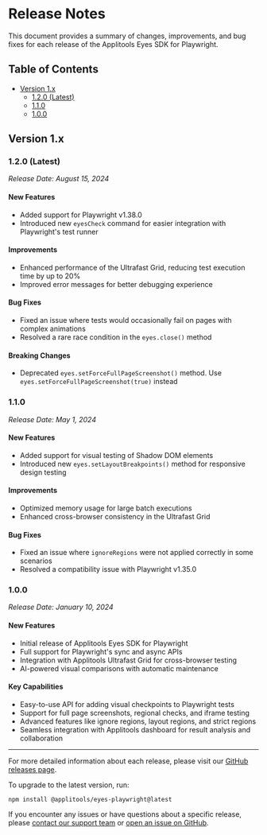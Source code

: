 # Release Notes

This document provides a summary of changes, improvements, and bug fixes for each release of the Applitools Eyes SDK for Playwright.

## Table of Contents

- [Version 1.x](#version-1x)
  - [1.2.0 (Latest)](#120-latest)
  - [1.1.0](#110)
  - [1.0.0](#100)

## Version 1.x

### 1.2.0 (Latest)

_Release Date: August 15, 2024_

#### New Features

- Added support for Playwright v1.38.0
- Introduced new `eyesCheck` command for easier integration with Playwright's test runner

#### Improvements

- Enhanced performance of the Ultrafast Grid, reducing test execution time by up to 20%
- Improved error messages for better debugging experience

#### Bug Fixes

- Fixed an issue where tests would occasionally fail on pages with complex animations
- Resolved a rare race condition in the `eyes.close()` method

#### Breaking Changes

- Deprecated `eyes.setForceFullPageScreenshot()` method. Use `eyes.setForceFullPageScreenshot(true)` instead

### 1.1.0

_Release Date: May 1, 2024_

#### New Features

- Added support for visual testing of Shadow DOM elements
- Introduced new `eyes.setLayoutBreakpoints()` method for responsive design testing

#### Improvements

- Optimized memory usage for large batch executions
- Enhanced cross-browser consistency in the Ultrafast Grid

#### Bug Fixes

- Fixed an issue where `ignoreRegions` were not applied correctly in some scenarios
- Resolved a compatibility issue with Playwright v1.35.0

### 1.0.0

_Release Date: January 10, 2024_

#### New Features

- Initial release of Applitools Eyes SDK for Playwright
- Full support for Playwright's sync and async APIs
- Integration with Applitools Ultrafast Grid for cross-browser testing
- AI-powered visual comparisons with automatic maintenance

#### Key Capabilities

- Easy-to-use API for adding visual checkpoints to Playwright tests
- Support for full page screenshots, regional checks, and iframe testing
- Advanced features like ignore regions, layout regions, and strict regions
- Seamless integration with Applitools dashboard for result analysis and collaboration

---

For more detailed information about each release, please visit our [GitHub releases page](https://github.com/applitools/eyes-playwright/releases).

To upgrade to the latest version, run:

```
npm install @applitools/eyes-playwright@latest
```

If you encounter any issues or have questions about a specific release, please [contact our support team](https://support.applitools.com/) or [open an issue on GitHub](https://github.com/applitools/eyes-playwright/issues).
